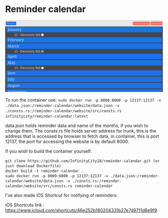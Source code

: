 
# Reminder calendar

![Preview of website](/preview.png)

To run the container use:
`sudo docker run -p 8000:8000 -p 12137:12137 -v ./data.json:/reminder-calendar/website/data.json -v ./consts.rs:/reminder-calendar/website/src/consts.rs infinitycity/reminder-calendar:latest`

data.json holds reminder data and name of the months, if you wish to change them.
The consts.rs file holds server address for trunk, this is the address that is accessed by browser to fetch data, in container, this is port 12137, the port for accessing the website is by default 8000.

If you wish to build the container yourself:
```
git clone https://github.com/InfinityCity18/reminder-calendar.git (or just download Dockerfile)
docker build -t reminder-calendar .
sudo docker run -p 8000:8000 -p 12137:12137 -v ./data.json:/reminder-calendar/website/data.json -v ./consts.rs:/reminder-calendar/website/src/consts.rs reminder-calendar
```

I've also made iOS Shortcut for notifying of reminders:

iOS Shortcuts link : https://www.icloud.com/shortcuts/46e252b180204331b27e7d9711d8e9f9

